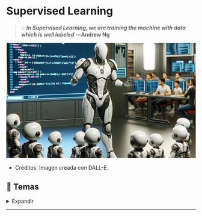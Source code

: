 # Supervised Learning


>💡 ***In Supervised Learning, we are training the machine with data which is well labeled***
―**Andrew Ng**


![](https://github.com/vbleal/05MIAR/blob/7dc2f8fd934d7a9fc77e6eeafa0796fcc89682ff/Im/SL.png)

- Créditos: Imagen creada con DALL-E.



## 📑 Temas

<details>
    <summary> Expandir </summary>

*  Computer Vision: Imágenes Histológicas
  
   - [ComputerVision](https://github.com/vbleal/SL_ComputerVision/tree/main/P1)



</details>

----------------







